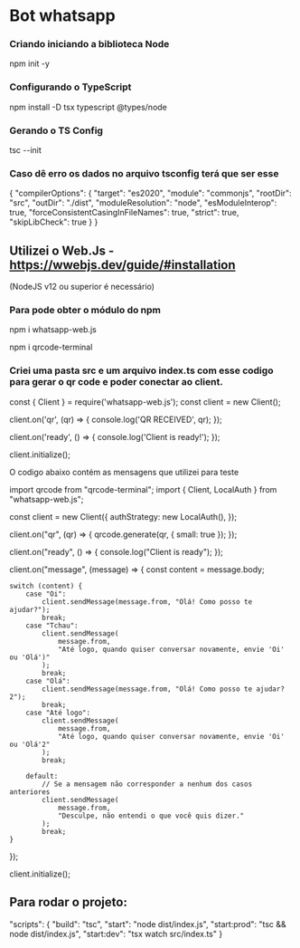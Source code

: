 # Bot whatsapp

### Criando iniciando a biblioteca Node

npm init -y

### Configurando o TypeScript

npm install -D tsx typescript @types/node

### Gerando o TS Config

tsc --init

### Caso dê erro os dados no arquivo tsconfig terá que ser esse

{
"compilerOptions": {
"target": "es2020",
"module": "commonjs",
"rootDir": "src",
"outDir": "./dist",
"moduleResolution": "node",
"esModuleInterop": true,
"forceConsistentCasingInFileNames": true,
"strict": true,
"skipLibCheck": true
}
}

## Utilizei o Web.Js - https://wwebjs.dev/guide/#installation

(NodeJS v12 ou superior é necessário)

### Para pode obter o módulo do npm

npm i whatsapp-web.js

npm i qrcode-terminal

### Criei uma pasta src e um arquivo index.ts com esse codigo para gerar o qr code e poder conectar ao client.

const { Client } = require('whatsapp-web.js');
const client = new Client();

client.on('qr', (qr) => {
console.log('QR RECEIVED', qr);
});

client.on('ready', () => {
console.log('Client is ready!');
});

client.initialize();

O codigo abaixo contém as mensagens que utilizei para teste

import qrcode from "qrcode-terminal";
import { Client, LocalAuth } from "whatsapp-web.js";

const client = new Client({
authStrategy: new LocalAuth(),
});

client.on("qr", (qr) => {
qrcode.generate(qr, { small: true });
});

client.on("ready", () => {
console.log("Client is ready");
});

client.on("message", (message) => {
const content = message.body;

    switch (content) {
        case "Oi":
            client.sendMessage(message.from, "Olá! Como posso te ajudar?");
            break;
        case "Tchau":
            client.sendMessage(
                message.from,
                "Até logo, quando quiser conversar novamente, envie 'Oi' ou 'Olá')"
            );
            break;
        case "Olá":
            client.sendMessage(message.from, "Olá! Como posso te ajudar?2");
            break;
        case "Até logo":
            client.sendMessage(
                message.from,
                "Até logo, quando quiser conversar novamente, envie 'Oi' ou 'Olá'2"
            );
            break;

        default:
            // Se a mensagem não corresponder a nenhum dos casos anteriores
            client.sendMessage(
                message.from,
                "Desculpe, não entendi o que você quis dizer."
            );
            break;
    }

});

client.initialize();

## Para rodar o projeto:

"scripts": {
"build": "tsc",
"start": "node dist/index.js",
"start:prod": "tsc && node dist/index.js",
"start:dev": "tsx watch src/index.ts"
}
